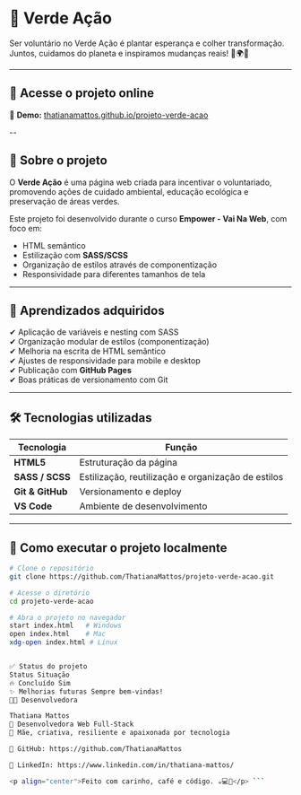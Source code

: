 # 🌱 Verde Ação

Ser voluntário no Verde Ação é plantar esperança e colher transformação.  
Juntos, cuidamos do planeta e inspiramos mudanças reais! 💚🌍✨

---

## 🚀 Acesse o projeto online

🔗 **Demo:** [thatianamattos.github.io/projeto-verde-acao](https://thatianamattos.github.io/projeto-verde-acao/)

--

## 🎯 Sobre o projeto

O **Verde Ação** é uma página web criada para incentivar o voluntariado, promovendo ações de cuidado ambiental,
educação ecológica e preservação de áreas verdes.

Este projeto foi desenvolvido durante o curso **Empower - Vai Na Web**, com foco em:

- HTML semântico  
- Estilização com **SASS/SCSS**  
- Organização de estilos através de componentização  
- Responsividade para diferentes tamanhos de tela  

---

## 🧠 Aprendizados adquiridos

✔ Aplicação de variáveis e nesting com SASS  
✔ Organização modular de estilos (componentização)  
✔ Melhoria na escrita de HTML semântico  
✔ Ajustes de responsividade para mobile e desktop  
✔ Publicação com **GitHub Pages**  
✔ Boas práticas de versionamento com Git  

---

## 🛠 Tecnologias utilizadas

| Tecnologia | Função |
|-----------|--------|
| **HTML5** | Estruturação da página |
| **SASS / SCSS** | Estilização, reutilização e organização de estilos |
| **Git & GitHub** | Versionamento e deploy |
| **VS Code** | Ambiente de desenvolvimento |

---

## 📂 Como executar o projeto localmente

```bash
# Clone o repositório
git clone https://github.com/ThatianaMattos/projeto-verde-acao.git

# Acesse o diretório
cd projeto-verde-acao

# Abra o projeto no navegador
start index.html   # Windows
open index.html    # Mac
xdg-open index.html # Linux


✅ Status do projeto
Status Situação
🔥 Concluído Sim
✨ Melhorias futuras Sempre bem-vindas!
👩‍💻 Desenvolvedora

Thatiana Mattos
🌈 Desenvolvedora Web Full-Stack
💚 Mãe, criativa, resiliente e apaixonada por tecnologia

📌 GitHub: https://github.com/ThatianaMattos

📌 LinkedIn: https://www.linkedin.com/in/thatiana-mattos/

<p align="center">Feito com carinho, café e código. ☕💻💚</p> ```
